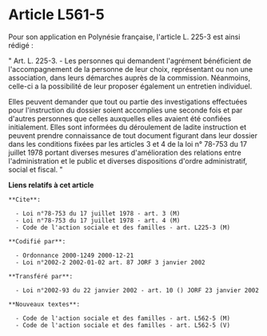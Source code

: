# Article L561-5

Pour son application en Polynésie française, l'article L. 225-3 est ainsi rédigé :

" Art. L. 225-3. - Les personnes qui demandent l'agrément bénéficient de l'accompagnement de la personne de leur choix,
représentant ou non une association, dans leurs démarches auprès de la commission. Néanmoins, celle-ci a la possibilité de
leur proposer également un entretien individuel.

Elles peuvent demander que tout ou partie des investigations effectuées pour l'instruction du dossier soient accomplies une
seconde fois et par d'autres personnes que celles auxquelles elles avaient été confiées initialement. Elles sont informées du
déroulement de ladite instruction et peuvent prendre connaissance de tout document figurant dans leur dossier dans les
conditions fixées par les articles 3 et 4 de la loi n° 78-753 du 17 juillet 1978 portant diverses mesures d'amélioration des
relations entre l'administration et le public et diverses dispositions d'ordre administratif, social et fiscal. "

**Liens relatifs à cet article**

	**Cite**:

	  - Loi n°78-753 du 17 juillet 1978 - art. 3 (M)
	  - Loi n°78-753 du 17 juillet 1978 - art. 4 (M)
	  - Code de l'action sociale et des familles - art. L225-3 (M)

	**Codifié par**:

	  - Ordonnance 2000-1249 2000-12-21
	  - Loi n°2002-2 2002-01-02 art. 87 JORF 3 janvier 2002

	**Transféré par**:

	  - Loi n°2002-93 du 22 janvier 2002 - art. 10 () JORF 23 janvier 2002

	**Nouveaux textes**:

	  - Code de l'action sociale et des familles - art. L562-5 (M)
	  - Code de l'action sociale et des familles - art. L562-5 (V)

